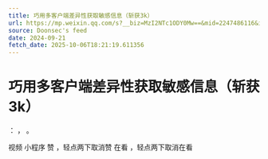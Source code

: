 ```yaml
---
title: 巧用多客户端差异性获取敏感信息（斩获3k）
url: https://mp.weixin.qq.com/s?__biz=MzI2NTc1ODY0Mw==&mid=2247486116&idx=1&sn=8c750655d9023b2dad81592fdb802333
source: Doonsec's feed
date: 2024-09-21
fetch_date: 2025-10-06T18:21:19.611356
---
```


# 巧用多客户端差异性获取敏感信息（斩获3k）

：
，
。

视频
小程序
赞
，轻点两下取消赞
在看
，轻点两下取消在看